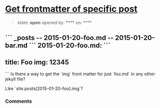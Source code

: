 # [Get frontmatter of specific post](https://github.com/jekyll/jekyll-help/issues/256)

> state: **open** opened by: **** on: ****

&#x60;&#x60;&#x60;
_posts
-- 2015-01-20-foo.md
-- 2015-01-20-bar.md
&#x60;&#x60;&#x60;
2015-01-20-foo.md:
&#x60;&#x60;&#x60;
---
title: Foo
img: 12345
---
&#x60;&#x60;&#x60;
Is there a way to get the &#x60;img&#x60; front matter for just &#x60;foo.md&#x60; in any other jekyll file?

Like &#x60;site.posts[2015-01-20-foo].img&#x60;?

### Comments


